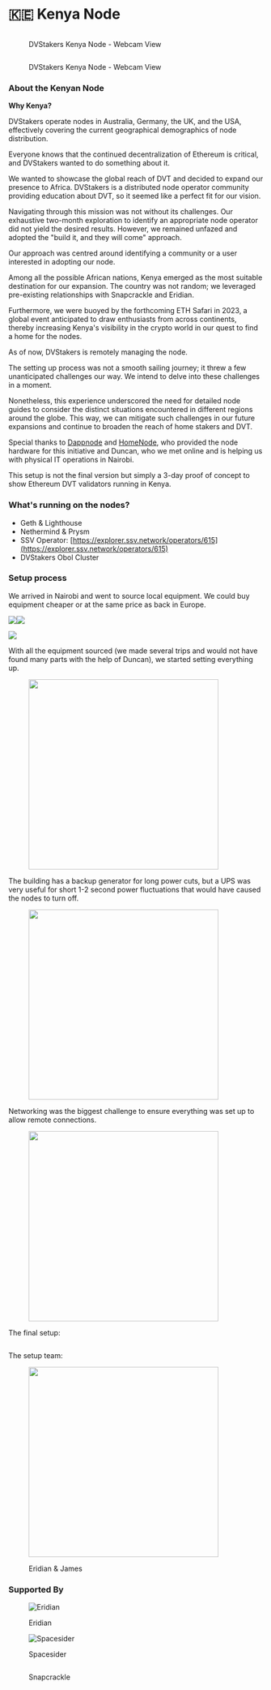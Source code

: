 # 🇰🇪 Kenya Node

<figure><img src="../.gitbook/assets/image (1) (3).png" alt=""><figcaption><p>DVStakers Kenya Node - Webcam View</p></figcaption></figure>

<figure><img src="../.gitbook/assets/KenyaNode.gif" alt=""><figcaption><p>DVStakers Kenya Node - Webcam View</p></figcaption></figure>

### About the Kenyan Node

**Why Kenya?**&#x20;

DVStakers operate nodes in Australia, Germany, the UK, and the USA, effectively covering the current geographical demographics of node distribution.&#x20;

Everyone knows that the continued decentralization of Ethereum is critical, and DVStakers wanted to do something about it.

We wanted to showcase the global reach of DVT and decided to expand our presence to Africa.  DVStakers is a distributed node operator community providing education about DVT, so it seemed like a perfect fit for our vision.

Navigating through this mission was not without its challenges. Our exhaustive two-month exploration to identify an appropriate node operator did not yield the desired results. However, we remained unfazed and adopted the "build it, and they will come" approach.

Our approach was centred around identifying a community or a user interested in adopting our node.&#x20;

Among all the possible African nations, Kenya emerged as the most suitable destination for our expansion. The country was not random; we leveraged pre-existing relationships with Snapcrackle and Eridian.&#x20;

Furthermore, we were buoyed by the forthcoming ETH Safari in 2023, a global event anticipated to draw enthusiasts from across continents, thereby increasing Kenya's visibility in the crypto world in our quest to find a home for the nodes.&#x20;

As of now, DVStakers is remotely managing the node.&#x20;

The setting up process was not a smooth sailing journey; it threw a few unanticipated challenges our way.  We intend to delve into these challenges in a moment.&#x20;

Nonetheless, this experience underscored the need for detailed node guides to consider the distinct situations encountered in different regions around the globe. This way, we can mitigate such challenges in our future expansions and continue to broaden the reach of home stakers and DVT.

Special thanks to [Dappnode](https://dappnode.com/) and [HomeNode](https://homenode.org/), who provided the node hardware for this initiative and Duncan, who we met online and is helping us with physical IT operations in Nairobi.

This setup is not the final version but simply a 3-day proof of concept to show Ethereum DVT validators running in Kenya.

### What's running on the nodes?

* Geth & Lighthouse
* Nethermind & Prysm
* SSV Operator: [https://explorer.ssv.network/operators/615](https://explorer.ssv.network/operators/615)
* DVStakers Obol Cluster

### Setup process

We arrived in Nairobi and went to source local equipment. We could buy equipment cheaper or at the same price as back in Europe.

![](<../.gitbook/assets/image (6).png>)![](<../.gitbook/assets/image (11).png>)

![](<../.gitbook/assets/image (12).png>)

With all the equipment sourced (we made several trips and would not have found many parts with the help of Duncan), we started setting everything up.

<div align="left">

<figure><img src="../.gitbook/assets/image (25).png" alt="" width="375"><figcaption></figcaption></figure>

</div>

The building has a backup generator for long power cuts, but a UPS was very useful for short 1-2 second power fluctuations that would have caused the nodes to turn off.

<div align="left">

<figure><img src="../.gitbook/assets/image (24).png" alt="" width="375"><figcaption></figcaption></figure>

</div>

Networking was the biggest challenge to ensure everything was set up to allow remote connections.

<div align="left">

<figure><img src="../.gitbook/assets/image (20).png" alt="" width="375"><figcaption></figcaption></figure>

</div>

The final setup:

<figure><img src="../.gitbook/assets/image (22).png" alt=""><figcaption></figcaption></figure>

The setup team:

<div align="left">

<figure><img src="../.gitbook/assets/image (1) (6).png" alt="" width="375"><figcaption><p>Eridian &#x26; James</p></figcaption></figure>

</div>

### Supported By

<div align="left">

<figure><img src="../.gitbook/assets/Eridian.png" alt="Eridian"><figcaption><p>Eridian</p></figcaption></figure>

 

<figure><img src="../.gitbook/assets/Spacesider.png" alt="Spacesider"><figcaption><p>Spacesider</p></figcaption></figure>

 

<figure><img src="../.gitbook/assets/Screenshot 2023-07-06 at 23.13.10-modified.png" alt=""><figcaption><p>Snapcrackle</p></figcaption></figure>

</div>
